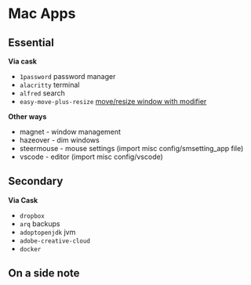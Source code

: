 # Mac Apps

## Essential

**Via cask**

- `1password` password manager
- `alacritty` terminal
- `alfred` search
- `easy-move-plus-resize` [move/resize window with modifier](https://github.com/dmarcotte/easy-move-resize)

**Other ways**

- magnet - window management
- hazeover - dim windows
- steermouse - mouse settings (import misc config/smsetting_app file)
- vscode - editor (import misc config/vscode)

## Secondary

**Via Cask**

- `dropbox`
- `arq` backups
- `adoptopenjdk` jvm
- `adobe-creative-cloud`
- `docker`

## On a side note


